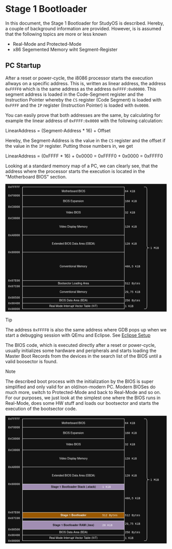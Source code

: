 # Stage 1 Bootloader
In this document, the Stage 1 Bootloader for StudyOS is described. Hereby, a couple of background information are provided. However, is is assumed that the following topics are more or less known
 * Real-Mode and Protected-Mode
 * x86 Segemented Memory wiht Segment-Register

## PC Startup
After a reset or power-cycle, the i8086 processor starts the execution allways on a specific address. This is, written as linear address, the address `0xFFFF0` which is the same address as the address `0xFFFF:0x00000`. This segment address is loaded in the Code-Segment register and the Instruction Pointer whereby the `CS` register (Code Segment) is loaded with `0xFFFF` and the `IP` register (Instruction Pointer) is loaded with `0x0000`.

You can easily prove that both addresses are the same, by calculating for example the linear address of `0xFFFF:0x0000` with the following calculation:

LinearAddress = (Segment-Address * 16) + Offset

Hereby, the Segment-Address is the value in the `CS` register and the offset if the value in the `IP` register. Putting those numbers in, we get

LinearAddress = (0xFFFF * 16) + 0x0000 = 0xFFFF0 + 0x0000 = 0xFFFF0

Looking at a standard memory map of a PC, we can clearly see, that the address where the processor starts the execution is located in the "Motherboard BIOS" section.

![PC Memory Map](../../images/PC_Memory_Map.png)

> [!TIP]
> The address `0xFFFF0` is also the same address where GDB pops up when we start a debugging session with QEmu and Eclipse. See [Eclipse Setup](../../tools/Eclipse.md)

The BIOS code, which is executed directly after a reset or power-cycle, usually initializes some hardware and peripherals and starts loading the Master Boot Records from the devices in the search list of the BIOS until a valid boosector is found.

> [!NOTE]
> The described boot process with the initialization by the BIOS is super simplified and only valid for an old/non-modern PC. Modern BIOSes do much more, switch to Protected-Mode and back to Real-Mode and so on. For our purposes, we just look at the simplest one where the BIOS runs in Real-Mode, does some HW stuff and loads our bootsector and starts the execution of the bootsector code.



![PC Memory Map](../../images/Stage1_Memory_Map.png)


